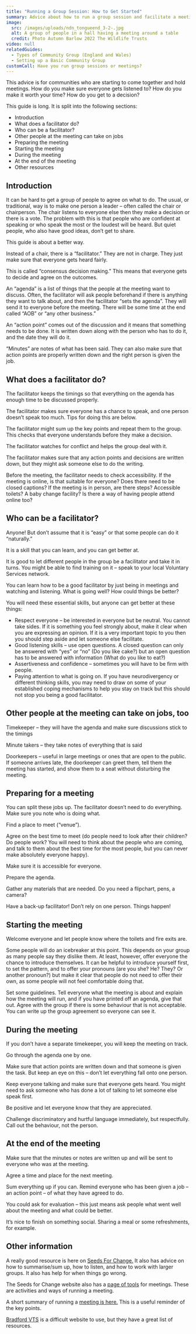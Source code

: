 ```yaml
---
title: "Running a Group Session: How to Get Started"
summary: Advice about how to run a group session and facilitate a meeting
image:
  src: /images/uploads/ndn_tongueend_3-2-.jpg
  alt: A group of people in a hall having a meeting around a table
  credit: Photo Autumn Barlow 2022 The Wildlife Trusts
video: null
relatedGuides:
  - Types of Community Group (England and Wales)
  - Setting up a Basic Community Group
customCall: Have you run group sessions or meetings?
---
```



This advice is for communities who are starting to come together and hold meetings. How do you make sure everyone gets listened to? How do you make it worth your time? How do you get to a decision?



This guide is long. It is split into the following sections:



* Introduction
* What does a facilitator do?
* Who can be a facilitator?
* Other people at the meeting can take on jobs
* Preparing the meeting
* Starting the meeting
* During the meeting
* At the end of the meeting
* Other resources



## Introduction



It can be hard to get a group of people to agree on what to do. The usual, or traditional, way is to make one person a leader – often called the chair or chairperson. The chair listens to everyone else then they make a decision or there is a vote. The problem with this is that people who are confident at speaking or who speak the most or the loudest will be heard. But quiet people, who also have good ideas, don’t get to share.



This guide is about a better way. 



Instead of a chair, there is a “facilitator.” They are not in charge. They just make sure that everyone gets heard fairly.



This is called “consensus decision making.” This means that everyone gets to decide and agree on the outcomes. 



An “agenda” is a list of things that the people at the meeting want to discuss. Often, the facilitator will ask people beforehand if there is anything they want to talk about, and then the facilitator “sets the agenda”. They will send it to everyone before the meeting. There will be some time at the end called “AOB” or “any other business.”



An “action point” comes out of the discussion and it means that something needs to be done. It is written down along with the person who has to do it, and the date they will do it.



“Minutes” are notes of what has been said. They can also make sure that action points are properly written down and the right person is given the job.



## What does a facilitator do?



The facilitator keeps the timings so that everything on the agenda has enough time to be discussed properly. 



The facilitator makes sure everyone has a chance to speak, and one person doesn’t speak too much. Tips for doing this are below.



The facilitator might sum up the key points and repeat them to the group. This checks that everyone understands before they make a decision.



The facilitator watches for conflict and helps the group deal with it.



The facilitator makes sure that any action points and decisions are written down, but they might ask someone else to do the writing.



Before the meeting, the facilitator needs to check accessibility. If the meeting is online, is that suitable for everyone? Does there need to be closed captions? If the meeting is in person, are there steps? Accessible toilets? A baby change facility? Is there a way of having people attend online too? 



## Who can be a facilitator?



Anyone! But don’t assume that it is “easy” or that some people can do it “naturally.”

It is a skill that you can learn, and you can get better at. 



It is good to let different people in the group be a facilitator and take it in turns. You might be able to find training on it – speak to your local Voluntary Services network.



You can learn how to be a good facilitator by just being in meetings and watching and listening. What is going well? How could things be better?



You will need these essential skills, but anyone can get better at these things:


* Respect everyone – be interested in everyone but be neutral. You cannot take sides. If it is something you feel strongly about, make it clear when you are expressing an opinion. If it is a very important topic to you then you should step aside and let someone else facilitate.
* Good listening skills – use open questions. A closed question can only be answered with “yes” or “no” (Do you like cake?) but an open question has to be answered with information (What do you like to eat?)
* Assertiveness and confidence – sometimes you will have to be firm with people.
* Paying attention to what is going on. If you have neurodivergency or different thinking skills, you may need to draw on some of your established coping mechanisms to help you stay on track but this should not stop you being a good facilitator.



## Other people at the meeting can take on jobs, too



Timekeeper – they will have the agenda and make sure discussions stick to the timings



Minute takers – they take notes of everything that is said



Doorkeepers – useful in large meetings or ones that are open to the public. If someone arrives late, the doorkeeper can greet them, tell them the meeting has started, and show them to a seat without disturbing the meeting.



## Preparing for a meeting



You can split these jobs up. The facilitator doesn’t need to do everything. Make sure you note who is doing what.



Find a place to meet (“venue”).



Agree on the best time to meet (do people need to look after their children? Do people work? You will need to think about the people who are coming, and talk to them about the best time for the most people, but you can never make absolutely everyone happy).



Make sure it is accessible for everyone.



Prepare the agenda.



Gather any materials that are needed. Do you need a flipchart, pens, a camera?



Have a back-up facilitator! Don’t rely on one person. Things happen!



## Starting the meeting



Welcome everyone and let people know where the toilets and fire exits are. 



Some people will do an icebreaker at this point. This depends on your group as many people say they dislike them. At least, however, offer everyone the chance to introduce themselves. It can be helpful to introduce yourself first, to set the pattern, and to offer your pronouns (are you she? He? They? Or another pronoun?) but make it clear that people do not need to offer their own, as some people will not feel comfortable doing that.



Set some guidelines. Tell everyone what the meeting is about and explain how the meeting will run, and if you have printed off an agenda, give that out. Agree with the group if there is some behaviour that is not acceptable. You can write up the group agreement so everyone can see it. 



## During the meeting



If you don’t have a separate timekeeper, you will keep the meeting on track.



Go through the agenda one by one.



Make sure that action points are written down and that someone is given the task. But keep an eye on this – don’t let everything fall onto one person.



Keep everyone talking and make sure that everyone gets heard. You might need to ask someone who has done a lot of talking to let someone else speak first.



Be positive and let everyone know that they are appreciated.



Challenge discriminatory and hurtful language immediately, but respectfully. Call out the behaviour, not the person. 



## At the end of the meeting



Make sure that the minutes or notes are written up and will be sent to everyone who was at the meeting.



Agree a time and place for the next meeting.



Sum everything up if you can. Remind everyone who has been given a job – an action point – of what they have agreed to do.



You could ask for evaluation – this just means ask people what went well about the meeting and what could be better.



It’s nice to finish on something social. Sharing a meal or some refreshments, for example.



## Other information



A really good resource is here on [Seeds For Change.](https://www.seedsforchange.org.uk/facilitationmeeting) It also has advice on how to summarise/sum up, how to listen, and how to work with larger groups. It also has help for when things go wrong.



The Seeds for Change website also has a [page of tools](https://www.seedsforchange.org.uk/tools) for meetings. These are activities and ways of running a meeting.



A short summary of running a [meeting is here.](https://www.ksl-training.co.uk/free-resources/facilitation-techniques/tips-for-facilitating-groups/) This is a useful reminder of the key points.



[Bradford VTS](https://www.bradfordvts.co.uk/teaching-learning/facilitating-groups/) is a difficult website to use, but they have a great list of resources.

